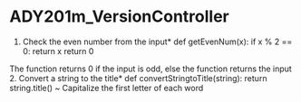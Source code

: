 # ADY201m_VersionController
1. Check the even number from the input*
def getEvenNum(x):
  if x % 2 == 0:
    return x
  return 0 


The function returns 0 if the input is odd, else the function returns the input
2. Convert a string to the title*
def convertStringtoTitle(string):
  return string.title()
~
Capitalize the first letter of each word
